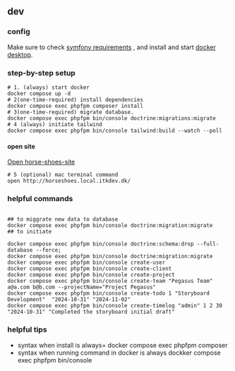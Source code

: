 ## dev
### config

Make sure to check [symfony requirements](https://symfony.com/doc/current/setup.html) , and install and start [docker desktop](https://www.docker.com/products/docker-desktop/).



### step-by-step setup

```shell
# 1. (always) start docker
docker compose up -d
# 2(one-time-required) install dependencies
docker compose exec phpfpm composer install
# 3(one-time-required) migrate database.
docker compose exec phpfpm bin/console doctrine:migrations:migrate
# 4 (always) initiate tailwind
docker compose exec phpfpm bin/console tailwind:build --watch --poll

```
####  open site
[Open horse-shoes-site ](http://horseshoes.local.itkdev.dk/)
```shell
# 5 (optional) mac terminal command
open http://horseshoes.local.itkdev.dk/
```

### helpful commands
```shell

## to miggrate new data to database
docker compose exec phpfpm bin/console doctrine:migration:migrate
## to initiate 

docker compose exec phpfpm bin/console doctrine:schema:drop --full-database --force; 
docker compose exec phpfpm bin/console doctrine:migration:migrate
docker compose exec phpfpm bin/console create-user
docker compose exec phpfpm bin/console create-client
docker compose exec phpfpm bin/console create-project
docker compose exec phpfpm bin/console create-team "Pegasus Team" a@a.com b@b.com --projectName="Project Pegasus"
docker compose exec phpfpm bin/console create-todo 1 "Storyboard Development"  "2024-10-31" "2024-11-02"
docker compose exec phpfpm bin/console create-timelog "admin" 1 2 30 "2024-10-31" "Completed the storyboard initial draft"

```

### helpful tips 
- syntax when install is always= docker compose exec phpfpm composer <command> <command>
- syntax when running command in docker is always dockker compose exec phpfpm bin/console <command> <command>

